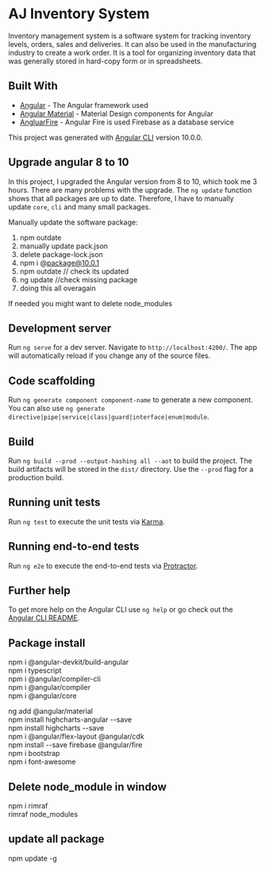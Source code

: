 # AJ Inventory System

Inventory management system is a software system for tracking inventory levels, orders, sales and deliveries. It can also be used in the manufacturing industry to create a work order. It is a tool for organizing inventory data that was generally stored in hard-copy form or in spreadsheets.

## Built With

* [Angular](https://angular.io/) - The Angular framework used
* [Angular Material](https://material.angular.io/) - Material Design components for Angular
* [AngluarFire](https://github.com/angular/angularfire/) - Angular Fire is used Firebase as a database service


This project was generated with [Angular CLI](https://github.com/angular/angular-cli) version 10.0.0.

## Upgrade angular 8 to 10
In this project, I upgraded the Angular version from 8 to 10, which took me 3 hours.
There are many problems with the upgrade. The `ng update` function shows that all packages are up to date. Therefore, I have to manually update `core`, `cli` and many small packages.

Manually update the software package:
1. npm outdate  
2. manually update pack.json  
3. delete package-lock.json  
4. npm i @package@10.0.1  
5. npm outdate // check its updated  
6. ng update //check missing package  
7. doing this all overagain  

If needed you might want to delete node_modules  


## Development server

Run `ng serve` for a dev server. Navigate to `http://localhost:4200/`. The app will automatically reload if you change any of the source files.

## Code scaffolding

Run `ng generate component component-name` to generate a new component. You can also use `ng generate directive|pipe|service|class|guard|interface|enum|module`.

## Build

Run `ng build --prod --output-hashing all --aot` to build the project. The build artifacts will be stored in the `dist/` directory. Use the `--prod` flag for a production build.

## Running unit tests

Run `ng test` to execute the unit tests via [Karma](https://karma-runner.github.io).

## Running end-to-end tests

Run `ng e2e` to execute the end-to-end tests via [Protractor](http://www.protractortest.org/).

## Further help

To get more help on the Angular CLI use `ng help` or go check out the [Angular CLI README](https://github.com/angular/angular-cli/blob/master/README.md).

## Package install

npm i @angular-devkit/build-angular  
npm i typescript  
npm i @angular/compiler-cli  
npm i @angular/compiler  
npm i @angular/core  

ng add @angular/material  
npm install highcharts-angular --save  
npm install highcharts --save  
npm i @angular/flex-layout @angular/cdk  
npm install --save firebase @angular/fire  
npm i bootstrap  
npm i font-awesome  


##  Delete node_module in window
npm i rimraf  
rimraf node_modules

## update all package
npm update -g
